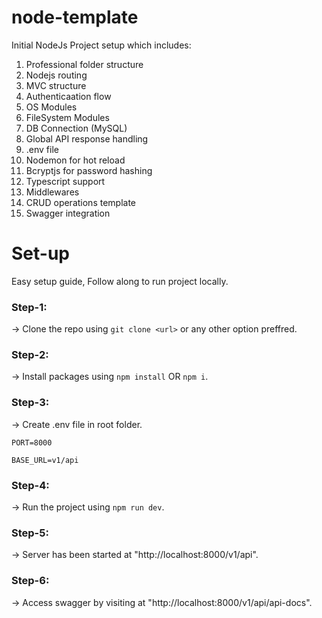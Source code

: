 # node-template

Initial NodeJs Project setup which includes:
1. Professional folder structure
2. Nodejs routing
3. MVC structure
4. Authenticaation flow
5. OS Modules
6. FileSystem Modules
7. DB Connection (MySQL)
8. Global API response handling
9. .env file
10. Nodemon for hot reload
11. Bcryptjs for password hashing
12. Typescript support
13. Middlewares
14. CRUD operations template
15. Swagger integration


# Set-up

Easy setup guide, Follow along to run project locally.

### Step-1:
-> Clone the repo using `git clone <url>` or any other option preffred.

### Step-2:
-> Install packages using `npm install` OR `npm i`.

### Step-3:
-> Create .env file in root folder.


  `PORT=8000`
  
  `BASE_URL=v1/api`

### Step-4:
-> Run the project using `npm run dev`.

### Step-5:
-> Server has been started at "http://localhost:8000/v1/api".

### Step-6:
-> Access swagger by visiting at "http://localhost:8000/v1/api/api-docs".
